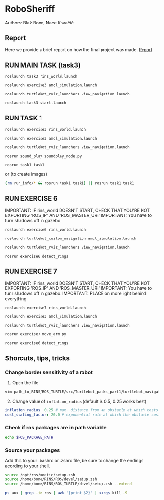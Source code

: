 # RoboSheriff
Authors: Blaž Bone, Nace Kovačič

## Report
Here we provide a brief report on how the final project was made. [Report](./report/report.md)

## RUN MAIN TASK (task3)

```bash
roslaunch task3 rins_world.launch
```

```bash
roslaunch exercise3 amcl_simulation.launch
```

```bash
roslaunch turtlebot_rviz_launchers view_navigation.launch
```

```bash
roslaunch task3 start.launch
```

## RUN TASK 1

```bash
roslaunch exercise3 rins_world.launch
```

```bash
roslaunch exercise3 amcl_simulation.launch
```

```bash
roslaunch turtlebot_rviz_launchers view_navigation.launch
```

```bash
rosrun sound_play soundplay_node.py
```

```bash
rosrun task1 task1
```

or (to create images)

```bash
(rm run_info/* && rosrun task1 task1) || rosrun task1 task1
```

## RUN EXERCISE 6

IMPORTANT: IF rins_world DOESN'T START, CHECK THAT YOU'RE NOT EXPORTING 'ROS_IP' AND 'ROS_MASTER_URI'
IMPORTANT: You have to turn shadows off in gazebo.

```bash
roslaunch exercise6 rins_world.launch
```

```bash
roslaunch turtlebot_custom_navigation amcl_simulation.launch
```

```bash
roslaunch turtlebot_rviz_launchers view_navigation.launch
```

```bash
rosrun exercise6 detect_rings
```

## RUN EXERCISE 7

IMPORTANT: IF rins_world DOESN'T START, CHECK THAT YOU'RE NOT EXPORTING 'ROS_IP' AND 'ROS_MASTER_URI'
IMPORTANT: You have to tunr shadows off in gazebo.
IMPORTANT: PLACE on more light behind everything

```bash
roslaunch exercise7 rins_world.launch
```

```bash
roslaunch exercise3 amcl_simulation.launch
```

```bash
roslaunch turtlebot_rviz_launchers view_navigation.launch
```

```bash
rosrun exercise7 move_arm.py
```

```bash
rosrun exercise6 detect_rings
```

## Shorcuts, tips, tricks

### Change border sensitivity of a robot

1. Open the file

```bash
vim path_to_RINS/ROS_TURTLE/src/Turtlebot_packs_part1/turtlebot_navigation/param/costmap_common_params.yaml
```

2. Change value of `inflation_radius` (default is 0.5, 0.25 works best)

```yaml
inflation_radius: 0.25 # max. distance from an obstacle at which costs are incurred for planning paths.
cost_scaling_factor: 20.0 # exponential rate at which the obstacle cost drops off (default: 10)
```

### Check if ros packages are in path variable

```bash
echo $ROS_PACKAGE_PATH
```

### Source your packages

Add this to your .bashrc or .zshrc file, be sure to change the endings acording to your shell.

```bash
source /opt/ros/noetic/setup.zsh
source /home/bone/RINS/ROS/devel/setup.zsh
source /home/bone/RINS/ROS_TURTLE/devel/setup.zsh --extend
```

```bash
ps aux | grep -ie ros | awk '{print $2}' | xargs kill -9
```
